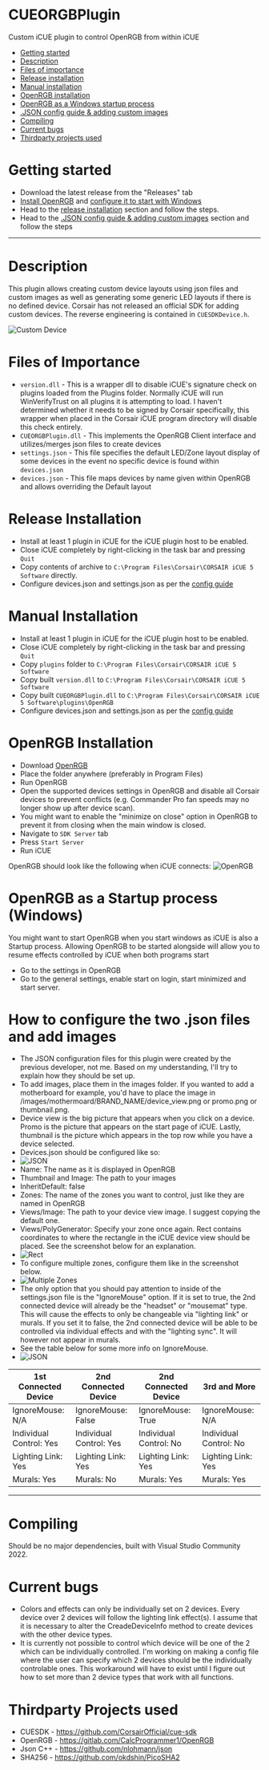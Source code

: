 # CUEORGBPlugin
 Custom iCUE plugin to control OpenRGB from within iCUE

 * [Getting started](#getting-started)
 * [Description](#description)
 * [Files of importance](#files-of-importance)
 * [Release installation](#release-installation)
 * [Manual installation](#manual-installation)
 * [OpenRGB installation](#openrgb-installation)
 * [OpenRGB as a Windows startup process](#openrgb-as-a-startup-process-windows)
 * [.JSON config guide & adding custom images](#how-to-configure-the-two-json-files-and-add-images)
 * [Compiling](#compiling)
 * [Current bugs](#current-bugs)
 * [Thirdparty projects used](#thirdparty-projects-used)

# Getting started
 * Download the latest release from the "Releases" tab 
 * [Install OpenRGB](#openrgb-installation) and [configure it to start with Windows](#openrgb-as-a-startup-process-windows)
 * Head to the [release installation](#release-installation) section and follow the steps.
 * Head to the [.JSON config guide & adding custom images](#how-to-configure-the-two-json-files-and-add-images) section and follow the steps

 ---

# Description
This plugin allows creating custom device layouts using json files and custom images as well as generating some generic LED layouts if there is no defined device. Corsair has not released an official SDK for adding custom devices. The reverse engineering is contained in `CUESDKDevice.h`. 

![Custom Device](/screenshots/custom_device_v4.PNG)

# Files of Importance
* `version.dll` - This is a wrapper dll to disable iCUE's signature check on plugins loaded from the Plugins folder. Normally iCUE will run WinVerifyTrust on all plugins it is attempting to load. I haven't determined whether it needs to be signed by Corsair specifically, this wrapper when placed in the Corsair iCUE program directory will disable this check entirely.
* `CUEORGBPlugin.dll` - This implements the OpenRGB Client interface and utilizes/merges json files to create devices
* `settings.json` - This file specifies the default LED/Zone layout display of some devices in the event no specific device is found within `devices.json`
* `devices.json` - This file maps devices by name given within OpenRGB and allows overriding the Default layout
 
# Release Installation
* Install at least 1 plugin in iCUE for the iCUE plugin host to be enabled.
* Close iCUE completely by right-clicking in the task bar and pressing `Quit`
* Copy contents of archive to `C:\Program Files\Corsair\CORSAIR iCUE 5 Software` directly.
* Configure devices.json and settings.json as per the [config guide](#how-to-configure-the-two-json-files-and-add-images) 

# Manual Installation
* Install at least 1 plugin in iCUE for the iCUE plugin host to be enabled.
* Close iCUE completely by right-clicking in the task bar and pressing `Quit`
* Copy `plugins` folder to `C:\Program Files\Corsair\CORSAIR iCUE 5 Software`
* Copy built `version.dll` to `C:\Program Files\Corsair\CORSAIR iCUE 5 Software`
* Copy built `CUEORGBPlugin.dll` to `C:\Program Files\Corsair\CORSAIR iCUE 5 Software\plugins\OpenRGB`
* Configure devices.json and settings.json as per the [config guide](#how-to-configure-the-two-json-files-and-add-images) 

# OpenRGB Installation
* Download [OpenRGB]((https://openrgb.org/releases.html))
* Place the folder anywhere (preferably in Program Files)
* Run OpenRGB
* Open the supported devices settings in OpenRGB and disable all Corsair devices to prevent conflicts (e.g. Commander Pro fan speeds may no longer show up after device scan).
* You might want to enable the "minimize on close" option in OpenRGB to prevent it from closing when the main window is closed.
* Navigate to `SDK Server` tab
* Press `Start Server`
* Run iCUE

OpenRGB should look like the following when iCUE connects:
![OpenRGB](/screenshots/open_rgb_server.PNG)

# OpenRGB as a Startup process (Windows)
You might want to start OpenRGB when you start windows as iCUE is also a Startup process. Allowing OpenRGB to be started alongside will allow you to resume effects controlled by iCUE when both programs start
* Go to the settings in OpenRGB
* Go to the general settings, enable start on login, start minimized and start server.

# How to configure the two .json files and add images
* The JSON configuration files for this plugin were created by the previous developer, not me. Based on my understanding, I'll try to explain how they should be set up.
* To add images, place them in the images folder. If you wanted to add a motherboard for example, you'd have to place the image in /images/mothermoard/BRAND_NAME/device_view.png or promo.png or thumbnail.png.
* Device view is the big picture that appears when you click on a device. Promo is the picture that appears on the start page of iCUE. Lastly, thumbnail is the picture which appears in the top row while you have a device selected.
* Devices.json should be configured like so:
* ![JSON](/screenshots/devices_json.png)
* Name: The name as it is displayed in OpenRGB
* Thumbnail and Image: The path to your images
* InheritDefault: false
* Zones: The name of the zones you want to control, just like they are named in OpenRGB
* Views/Image: The path to your device view image. I suggest copying the default one.
* Views/PolyGenerator: Specify your zone once again. Rect contains coordinates to where the rectangle in the iCUE device view should be placed. See the screenshot below for an explanation.
* ![Rect](/screenshots/rectangle.png)
* To configure multiple zones, configure them like in the screenshot below.
* ![Multiple Zones](/screenshots/multiple_zones.png)
* The only option that you should pay attention to inside of the settings.json file is the "IgnoreMouse" option. If it is set to true, the 2nd connected device will already be the "headset" or "mousemat" type. This will cause the effects to only be changeable via "lighting link" or murals. If you set it to false, the 2nd connected device will be able to be controlled via individual effects and with the "lighting sync". It will however not appear in murals.
* See the table below for some more info on IgnoreMouse.
* ![JSON](/screenshots/settings2_json.png)

| 1st Connected Device | 2nd Connected Device | 2nd Connected Device | 3rd and More |
|----------------------|----------------------|----------------------|--------------|
| IgnoreMouse: N/A | IgnoreMouse: False | IgnoreMouse: True | IgnoreMouse: N/A |
| Individual Control: Yes | Individual Control: Yes | Individual Control: No | Individual Control: No |
| Lighting Link: Yes | Lighting Link: Yes | Lighting Link: Yes | Lighting Link: Yes |
| Murals: Yes | Murals: No | Murals: Yes | Murals: Yes |


---

# Compiling
Should be no major dependencies, built with Visual Studio Community 2022.

# Current bugs
* Colors and effects can only be individually set on 2 devices. Every device over 2 devices will follow the lighting link effect(s). I assume that it is necessary to alter the CreadeDeviceInfo method to create devices with the other device types.
* It is currently not possible to control which device will be one of the 2 which can be individually controlled. I'm working on making a config file where the user can specify which 2 devices should be the individually controlable ones. This workaround will have to exist until I figure out how to set more than 2 device types that work with all functions.
 
# Thirdparty Projects used

* CUESDK - https://github.com/CorsairOfficial/cue-sdk
* OpenRGB - https://gitlab.com/CalcProgrammer1/OpenRGB
* Json C++ - https://github.com/nlohmann/json
* SHA256 - https://github.com/okdshin/PicoSHA2
